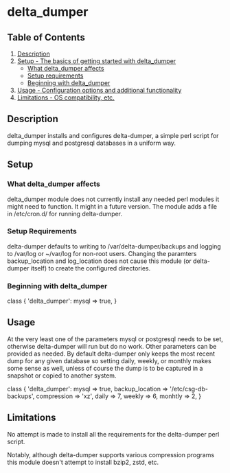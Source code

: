 # delta_dumper

## Table of Contents

1. [Description](#description)
1. [Setup - The basics of getting started with delta_dumper](#setup)
    * [What delta_dumper affects](#what-delta_dumper-affects)
    * [Setup requirements](#setup-requirements)
    * [Beginning with delta_dumper](#beginning-with-delta_dumper)
1. [Usage - Configuration options and additional functionality](#usage)
1. [Limitations - OS compatibility, etc.](#limitations)

## Description

delta_dumper installs and configures delta-dumper, a simple perl
script for dumping mysql and postgresql databases in a uniform way.

## Setup

### What delta_dumper affects

delta_dumper module does not currently install any needed perl modules
it might need to function.  It might in a future version.  The module
adds a file in /etc/cron.d/ for running delta-dumper.

### Setup Requirements

delta-dumper defaults to writing to /var/delta-dumper/backups and
logging to /var/log or ~/var/log for non-root users.  Changing the
paramters backup_location and log_location does not cause this module
(or delta-dumper itself) to create the configured directories.

### Beginning with delta_dumper

class { 'delta_dumper':
  mysql => true,
}

## Usage

At the very least one of the parameters mysql or postgresql needs to
be set, otherwise delta-dumper will run but do no work.  Other
parameters can be provided as needed.  By default delta-dumper only
keeps the most recent dump for any given database so setting daily,
weekly, or monthly makes some sense as well, unless of course the dump
is to be captured in a snapshot or copied to another system.

class { 'delta_dumper':
  mysql           => true,
  backup_location => '/etc/csg-db-backups',
  compression     => 'xz',
  daily           => 7,
  weekly          => 6,
  monhtly         => 2,
}


## Limitations

No attempt is made to install all the requirements for the
delta-dumper perl script.

Notably, although delta-dumper supports various compression programs
this module doesn't attempt to install bzip2, zstd, etc.
